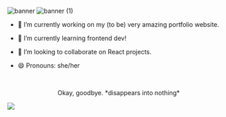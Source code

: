 
![banner](https://user-images.githubusercontent.com/46225470/136684912-45112657-cfd1-4541-8bba-96397f08c751.png)
![banner (1)](https://user-images.githubusercontent.com/46225470/136685118-afb03de5-fb94-4256-a024-958a8dad245e.png)


- 🔭 I’m currently working on my (to be) very amazing portfolio website.

- 🌱 I’m currently learning frontend dev!

- 👯 I’m looking to collaborate on React projects.

- 😄 Pronouns: she/her

<br>

<p style="text-align:center">
Okay, goodbye. *disappears into nothing* 
</p>

<img src = "https://media.giphy.com/media/xTiTnwi8Azjnva46Fq/giphy.gif">
